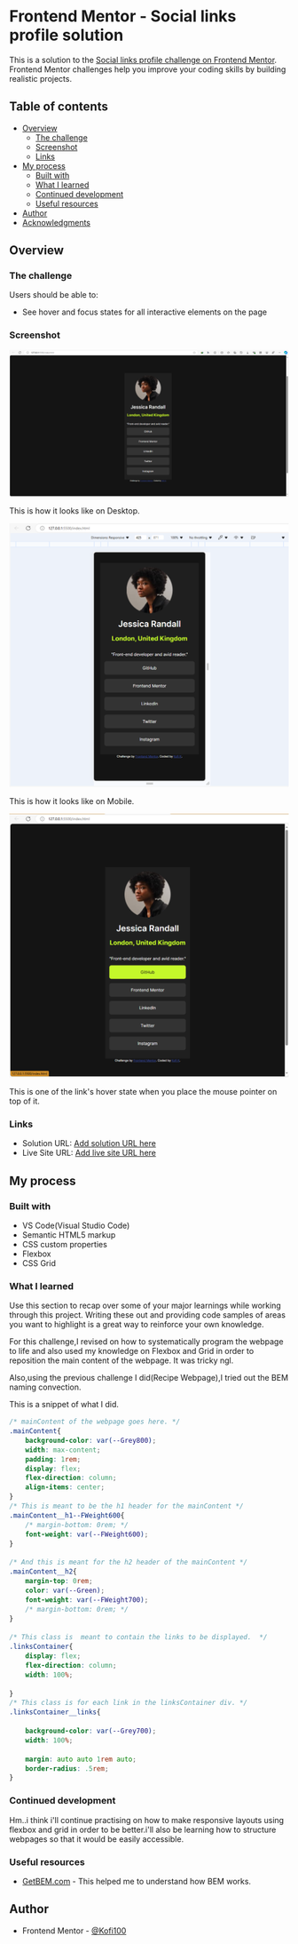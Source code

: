 # Frontend Mentor - Social links profile solution

This is a solution to the [Social links profile challenge on Frontend Mentor](https://www.frontendmentor.io/challenges/social-links-profile-UG32l9m6dQ). Frontend Mentor challenges help you improve your coding skills by building realistic projects. 

## Table of contents

- [Overview](#overview)
  - [The challenge](#the-challenge)
  - [Screenshot](#screenshot)
  - [Links](#links)
- [My process](#my-process)
  - [Built with](#built-with)
  - [What I learned](#what-i-learned)
  - [Continued development](#continued-development)
  - [Useful resources](#useful-resources)
- [Author](#author)
- [Acknowledgments](#acknowledgments)


## Overview

### The challenge

Users should be able to:

- See hover and focus states for all interactive elements on the page

### Screenshot

![Desktop Mode](./screenshot_desktop.png)

This is how it looks like on Desktop.

![Mobile Mode](./screenshot_mobile.png)

This is how it looks like on Mobile.

![Hover state](./screenshot_hover.png)

This is one of the link's hover state when you place the mouse pointer on top of it.

### Links

- Solution URL: [Add solution URL here](https://your-solution-url.com)
- Live Site URL: [Add live site URL here](https://your-live-site-url.com)

## My process

### Built with
- VS Code(Visual Studio Code)
- Semantic HTML5 markup
- CSS custom properties
- Flexbox
- CSS Grid


### What I learned

Use this section to recap over some of your major learnings while working through this project. Writing these out and providing code samples of areas you want to highlight is a great way to reinforce your own knowledge.

For this challenge,I revised on how to systematically program the webpage to life and also used my knowledge on Flexbox and Grid in order to reposition the main content of the webpage. It was tricky ngl.

Also,using the previous challenge I did(Recipe Webpage),I tried out the BEM naming convection.

This is a snippet of what I did.

```css
/* mainContent of the webpage goes here. */
.mainContent{
    background-color: var(--Grey800);
    width: max-content;
    padding: 1rem;
    display: flex;
    flex-direction: column;
    align-items: center;
}
/* This is meant to be the h1 header for the mainContent */
.mainContent__h1--FWeight600{
    /* margin-bottom: 0rem; */
    font-weight: var(--FWeight600);
}

/* And this is meant for the h2 header of the mainContent */
.mainContent__h2{
    margin-top: 0rem;
    color: var(--Green);
    font-weight: var(--FWeight700);
    /* margin-bottom: 0rem; */
}

/* This class is  meant to contain the links to be displayed.  */
.linksContainer{
    display: flex;
    flex-direction: column;
    width: 100%;

}
/* This class is for each link in the linksContainer div. */
.linksContainer__links{
    
    background-color: var(--Grey700);
    width: 100%;
    
    margin: auto auto 1rem auto;
    border-radius: .5rem;
}

```


### Continued development

Hm..i think i'll continue practising on how to make responsive layouts using flexbox and grid in order to be better.i'll also be learning how to structure webpages so that it would be easily accessible.

### Useful resources

- [GetBEM.com](https://getbem.com/introduction/) - This helped me to understand how BEM works.


## Author

<!-- - Website - [Add your name here](https://www.your-site.com) -->
- Frontend Mentor - [@Kofi100](https://www.frontendmentor.io/profile/Kofi100)
<!-- - Twitter - [@yourusername](https://www.twitter.com/yourusername) -->


<!-- ## Acknowledgments

This is where you can give a hat tip to anyone who helped you out on this project. Perhaps you worked in a team or got some inspiration from someone else's solution. This is the perfect place to give them some credit.

**Note: Delete this note and edit this section's content as necessary. If you completed this challenge by yourself, feel free to delete this section entirely.** -->
